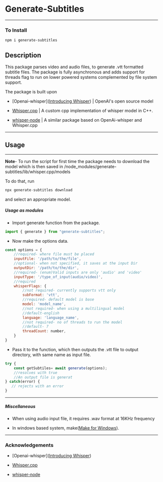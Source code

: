 # Generate-Subtitles

---

### To Install

```npmignore
npm i generate-subtitles
```

## Description

This package parses video and audio files, to generate .vtt formatted subtitle files. The package is fully asynchronous and adds support for threads flag to run on lower powered systems complemented by file system support.

The package is built upon 

- [Openai-whisper]([Introducing Whisper](https://openai.com/research/whisper)) | OpenAI's open source model 

- [Whisper.cpp](https://github.com/ggerganov/whisper.cpp) | A custom cpp implementation of whisper model in C++.

- [whisper-node](https://github.com/ariym/whisper-node) | A similar package based on OpenAi-whisper and Whisper.cpp

---

## Usage

---

**Note**- To run the script for first time the package needs to download the model which is then saved in /node_modules/generate-subtitles/lib/whisper.cpp/models

To do that, run

```js
npx generate-subtitles download
```

and select an appropriate model.

##### Usage as modules

- Import generate function from the package.

```js
import { generate } from "generate-subtitles";
```

- Now make the options data.

```js
const options = {
    //required- where file must be placed
    inputFile: '/path/to/the/file', 
    //optional- when not specified, it saves at the input Dir
    outputDir: '/path/to/the/dir',
    //required- (enum)Valid inputs are only 'audio' and 'video'
    inputType: '/type_of_input(audio/video)',
    //required
    whisperFlags: {
        //not required- currently supports vtt only
        subFormat: 'vtt',
        //required- default model is base
        model: 'model_name',
        //not required- when using a multilingual model
        //default-english
        language: 'language_name',
        //not required- no of threads to run the model
        //default- 7
        threadCount: number,
    }
}
```

- Pass it to the function, which then outputs the .vtt file to output directory, with same name as input file.

```js
try {
    const getSubtiles= await generate(options);
    //resolves with true
    //An output file is generat
} catch(error) {
   // rejects with an error
}
```

---

##### Miscellaneous

- When using audio input file, it requires .wav format at 16KHz frequency

- In windows based system, make([Make for Windows](https://gnuwin32.sourceforge.net/packages/make.htm)).

---



### Acknowledgements

- [Openai-whisper]([Introducing Whisper](https://openai.com/research/whisper)) 

- [Whisper.cpp](https://github.com/ggerganov/whisper.cpp) 

- [whisper-node](https://github.com/ariym/whisper-node) 

